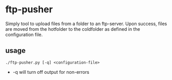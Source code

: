 # ftp-pusher

Simply tool to upload files from a folder to an ftp-server.
Upon success, files are moved from the hotfolder to the coldfolder as defined in the configuration file.

## usage

`./ftp-pusher.py [-q] <configuration-file>`

* -q will turn off output for non-errors
